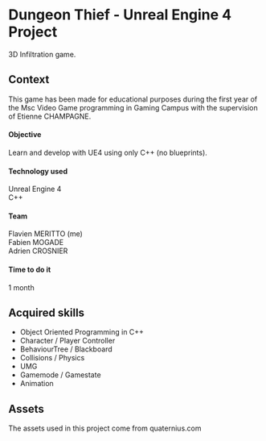 # Dungeon Thief - Unreal Engine 4 Project
3D Infiltration game.
 
## Context
This game has been made for educational purposes during the first year of the Msc Video Game programming in Gaming Campus with the supervision of Etienne CHAMPAGNE.

#### Objective
Learn and develop with UE4 using only C++ (no blueprints).

#### Technology used
Unreal Engine 4  
C++

#### Team
Flavien MERITTO (me)  
Fabien MOGADE  
Adrien CROSNIER

#### Time to do it
1 month

## Acquired skills
- Object Oriented Programming in C++
- Character / Player Controller
- BehaviourTree / Blackboard
- Collisions / Physics
- UMG
- Gamemode / Gamestate
- Animation

## Assets
The assets used in this project come from quaternius.com

